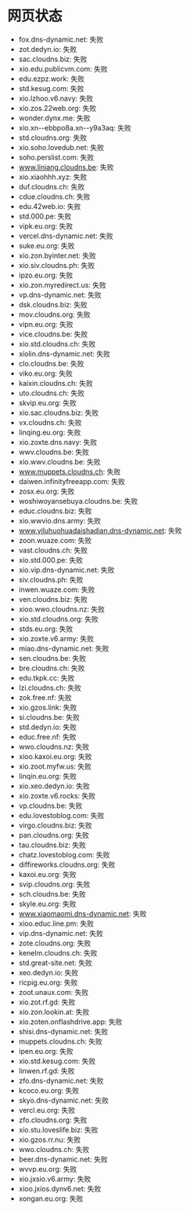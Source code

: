 # 网页状态
- fox.dns-dynamic.net: 失败
- zot.dedyn.io: 失败
- sac.cloudns.biz: 失败
- xio.edu.publicvm.com: 失败
- edu.ezpz.work: 失败
- std.kesug.com: 失败
- xio.lzhoo.v6.navy: 失败
- xio.zos.22web.org: 失败
- wonder.dynx.me: 失败
- xio.xn--ebbpo8a.xn--y9a3aq: 失败
- std.cloudns.org: 失败
- xio.soho.lovedub.net: 失败
- soho.perslist.com: 失败
- www.liniang.cloudns.be: 失败
- xio.xiaohhh.xyz: 失败
- duf.cloudns.ch: 失败
- cdue.cloudns.ch: 失败
- edu.42web.io: 失败
- std.000.pe: 失败
- vipk.eu.org: 失败
- vercel.dns-dynamic.net: 失败
- suke.eu.org: 失败
- xio.zon.byinter.net: 失败
- xio.siv.cloudns.ph: 失败
- ipzo.eu.org: 失败
- xio.zon.myredirect.us: 失败
- vp.dns-dynamic.net: 失败
- dsk.cloudns.biz: 失败
- mov.cloudns.org: 失败
- vipn.eu.org: 失败
- vice.cloudns.be: 失败
- xio.std.cloudns.ch: 失败
- xiolin.dns-dynamic.net: 失败
- clo.cloudns.be: 失败
- viko.eu.org: 失败
- kaixin.cloudns.ch: 失败
- uto.cloudns.ch: 失败
- skvip.eu.org: 失败
- xio.sac.cloudns.biz: 失败
- vx.cloudns.ch: 失败
- linqing.eu.org: 失败
- xio.zoxte.dns.navy: 失败
- wwv.cloudns.be: 失败
- xio.wwv.cloudns.be: 失败
- www.muppets.cloudns.ch: 失败
- daiwen.infinityfreeapp.com: 失败
- zosx.eu.org: 失败
- woshiwoyansebuya.cloudns.be: 失败
- educ.cloudns.biz: 失败
- xio.wwvio.dns.army: 失败
- www.yiluhuohuadaishadian.dns-dynamic.net: 失败
- zoon.wuaze.com: 失败
- vast.cloudns.ch: 失败
- xio.std.000.pe: 失败
- xio.vip.dns-dynamic.net: 失败
- siv.cloudns.ph: 失败
- inwen.wuaze.com: 失败
- ven.cloudns.biz: 失败
- xioo.wwo.cloudns.nz: 失败
- xio.std.cloudns.org: 失败
- stds.eu.org: 失败
- xio.zoxte.v6.army: 失败
- miao.dns-dynamic.net: 失败
- sen.cloudns.be: 失败
- bre.cloudns.ch: 失败
- edu.tkpk.cc: 失败
- lzi.cloudns.ch: 失败
- zok.free.nf: 失败
- xio.gzos.link: 失败
- si.cloudns.be: 失败
- std.dedyn.io: 失败
- educ.free.nf: 失败
- wwo.cloudns.nz: 失败
- xioo.kaxoi.eu.org: 失败
- xio.zoot.myfw.us: 失败
- linqin.eu.org: 失败
- xio.xeo.dedyn.io: 失败
- xio.zoxte.v6.rocks: 失败
- vp.cloudns.be: 失败
- edu.lovestoblog.com: 失败
- virgo.cloudns.biz: 失败
- pan.cloudns.org: 失败
- tau.cloudns.biz: 失败
- chatz.lovestoblog.com: 失败
- diffireworks.cloudns.org: 失败
- kaxoi.eu.org: 失败
- svip.cloudns.org: 失败
- sch.cloudns.be: 失败
- skyle.eu.org: 失败
- www.xiaomaomi.dns-dynamic.net: 失败
- xioo.educ.line.pm: 失败
- vip.dns-dynamic.net: 失败
- zote.cloudns.org: 失败
- kenelm.cloudns.ch: 失败
- std.great-site.net: 失败
- xeo.dedyn.io: 失败
- ricpig.eu.org: 失败
- zoot.unaux.com: 失败
- xio.zot.rf.gd: 失败
- xio.zon.lookin.at: 失败
- xio.zoten.onflashdrive.app: 失败
- shisi.dns-dynamic.net: 失败
- muppets.cloudns.ch: 失败
- ipen.eu.org: 失败
- xio.std.kesug.com: 失败
- linwen.rf.gd: 失败
- zfo.dns-dynamic.net: 失败
- kcoco.eu.org: 失败
- skyo.dns-dynamic.net: 失败
- vercl.eu.org: 失败
- zfo.cloudns.org: 失败
- xio.stu.loveslife.biz: 失败
- xio.gzos.rr.nu: 失败
- wwo.cloudns.ch: 失败
- beer.dns-dynamic.net: 失败
- wvvp.eu.org: 失败
- xio.jxsio.v6.army: 失败
- xioo.jxios.dynv6.net: 失败
- xongan.eu.org: 失败
